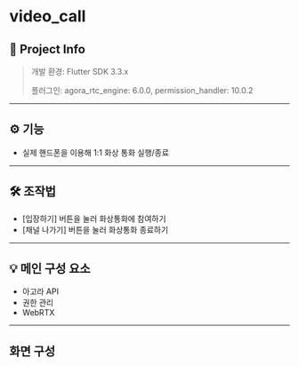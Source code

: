 # video_call

## 📃 Project Info
> 개발 환경: Flutter SDK 3.3.x
>
> 플러그인: agora_rtc_engine: 6.0.0, permission_handler: 10.0.2

***

## ⚙️ 기능
- 실제 핸드폰을 이용해 1:1 화상 통화 실행/종료

***

## 🛠️ 조작법
- [입장하기] 버튼을 눌러 화상통화에 참여하기
- [채널 나가기] 버튼을 눌러 화상통화 종료하기

***

## 💡 메인 구성 요소
- 아고라 API
- 권한 관리
- WebRTX
  
***

## 화면 구성

